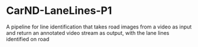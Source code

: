 # CarND-LaneLines-P1

A pipeline for line identification that takes road images from a video as input and return an annotated video stream as output, with the lane lines identified on road
